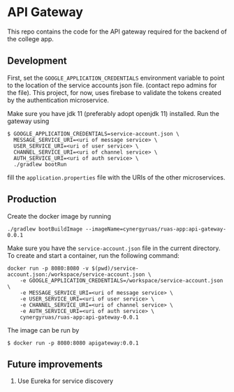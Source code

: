 # API Gateway

This repo contains the code for the API gateway required for the backend of the college app.

## Development

First, set the `GOOGLE_APPLICATION_CREDENTIALS` environment variable to point to the location of the service accounts json file. (contact repo admins for the file).
This project, for now, uses firebase to validate the tokens created by the authentication microservice.

Make sure you have jdk 11 (preferably adopt openjdk 11) installed. Run the gateway using

```
$ GOOGLE_APPLICATION_CREDENTIALS=service-account.json \
  MESSAGE_SERVICE_URI=<uri of message service> \
  USER_SERVICE_URI=<uri of user service> \
  CHANNEL_SERVICE_URI=<uri of channel service> \
  AUTH_SERVICE_URI=<uri of auth service> \
  ./gradlew bootRun
```

fill the `application.properties` file with the URIs of the other microservices.

## Production

Create the docker image by running
```
./gradlew bootBuildImage --imageName=cynergyruas/ruas-app:api-gateway-0.0.1
```

Make sure you have the `service-account.json` file in the current directory. To create and start a container, run the following command:
```
docker run -p 8080:8080 -v $(pwd)/service-account.json:/workspace/service-account.json \
    -e GOOGLE_APPLICATION_CREDENTIALS=/workspace/service-account.json \
    -e MESSAGE_SERVICE_URI=<uri of message service> \
    -e USER_SERVICE_URI=<uri of user service> \
    -e CHANNEL_SERVICE_URI=<uri of channel service> \
    -e AUTH_SERVICE_URI=<uri of auth service> \
    cynergyruas/ruas-app:api-gateway-0.0.1
```

The image can be run by
```
$ docker run -p 8080:8080 apigateway:0.0.1
```

## Future improvements

1. Use Eureka for service discovery